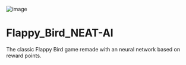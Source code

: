 ![image](https://user-images.githubusercontent.com/107243169/175610483-37652b46-fde9-4f04-9809-b424b9754acb.png)

# Flappy_Bird_NEAT-AI
 The classic Flappy Bird game remade with an neural network based on reward points.

